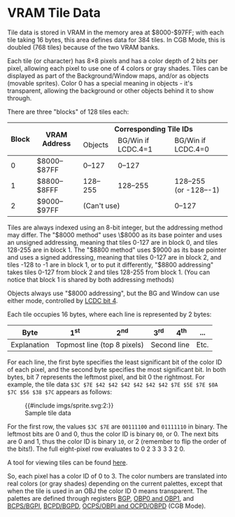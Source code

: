 
# VRAM Tile Data

Tile data is stored in VRAM in the memory area at \$8000-$97FF; with each tile
taking 16 bytes, this area defines data for 384 tiles. In CGB Mode,
this is doubled (768 tiles) because of the two VRAM banks.

Each tile (or character) has 8×8 pixels and has a color depth of
2 bits per pixel, allowing each pixel to use one of 4 colors or gray
shades. Tiles can be displayed as part of the Background/Window maps,
and/or as objects (movable sprites).  Color 0 has a special meaning
in objects - it's transparent, allowing the background or other
objects behind it to show through.

There are three "blocks" of 128 tiles each:

<table>
  <thead>
    <tr>
      <th rowspan="2">Block</th>
      <th rowspan="2">VRAM Address</th>
      <th colspan="3">Corresponding Tile IDs</th>
    </tr>
    <tr>
      <td>Objects</td>
      <td>BG/Win if LCDC.4=1</td>
      <td>BG/Win if LCDC.4=0</td>
    </tr>
  </thead>
  <tbody>
    <tr>
      <td>0</td>
      <td>$8000&ndash;$87FF</td>
      <td>0&ndash;127</td>
      <td>0&ndash;127</td>
      <td></td>
    </tr>
    <tr>
      <td>1</td>
      <td>$8800&ndash;$8FFF</td>
      <td>128&ndash;255</td>
      <td>128&ndash;255</td>
      <td>
        128&ndash;255 <br />
        (or -128&ndash;-1)
      </td>
    </tr>
    <tr>
      <td>2</td>
      <td>$9000&ndash;$97FF</td>
      <td colspan="2">(Can't use)</td>
      <td>0&ndash;127</td>
    </tr>
  </tbody>
</table>


Tiles are always indexed using an 8-bit integer, but the addressing
method may differ. The "$8000 method" uses \$8000 as its base pointer
and uses an unsigned addressing, meaning that tiles 0-127 are in block
0, and tiles 128-255 are in block 1. The "$8800 method" uses \$9000 as
its base pointer and uses a signed addressing, meaning that tiles 0-127
are in block 2, and tiles -128 to -1 are in block 1, or to put it differently,
"$8800 addressing" takes tiles 0-127 from block 2
and tiles 128-255 from block 1. (You can notice that block 1 is shared
by both addressing methods)

Objects always use "$8000 addressing", but the BG and Window can use either
mode, controlled by [LCDC bit 4](<#LCDC.4 — BG and Window tile data area>).

Each tile occupies 16 bytes, where each line is represented by 2 bytes:

<table>
  <thead>
    <tr><th>Byte</th><th>1<sup>st</sup></th><th>2<sup>nd</sup></th><th>3<sup>rd</sup></th><th>4<sup>th</sup></th><th>...</th></tr>
  </thead>
  <tbody>
    <tr><td>Explanation</td><td colspan="2">Topmost line (top 8 pixels)</td><td colspan="2">Second line</td><td>Etc.</td></tr>
  </tbody>
</table>

For each line, the first byte specifies the least significant bit of the color
ID of each pixel, and the second byte specifies the most significant bit. In
both bytes, bit 7 represents the leftmost pixel, and bit 0 the rightmost. For
example, the tile data `$3C $7E $42 $42 $42 $42 $42 $42 $7E $5E $7E $0A $7C $56
$38 $7C` appears as follows:

<figure>
{{#include imgs/sprite.svg:2:}}
<figcaption>Sample tile data</figcaption>
</figure>

For the first row, the values `$3C $7E` are `00111100` and `01111110` in
binary. The leftmost bits are 0 and 0, thus the color ID is binary `00`, or 0.
The next bits are 0 and 1, thus the color ID is binary `10`, or 2 (remember to
flip the order of the bits!). The full eight-pixel row evaluates to 0 2 3 3 3 3
2 0.

A tool for viewing tiles can be found
[here](https://www.huderlem.com/demos/gameboy2bpp.html).

So, each pixel has a color ID of 0 to 3. The color
numbers are translated into real colors (or gray shades) depending on
the current palettes, except that when the tile is used in an OBJ the
color ID 0 means transparent. The palettes are defined through registers
[BGP](<#FF47 — BGP (Non-CGB Mode only): BG palette data>),
[OBP0 and OBP1](<#FF48–FF49 — OBP0, OBP1 (Non-CGB Mode only): OBJ palette 0, 1 data>), and
[BCPS/BGPI](<#FF68 — BCPS/BGPI (CGB Mode only): Background color palette specification / Background palette index>),
[BCPD/BGPD](<#FF69 — BCPD/BGPD (CGB Mode only): Background color palette data / Background palette data>),
[OCPS/OBPI and OCPD/OBPD](<#FF6A–FF6B — OCPS/OBPI, OCPD/OBPD (CGB Mode only): OBJ color palette specification / OBJ palette index, OBJ color palette data / OBJ palette data>)
(CGB Mode).
